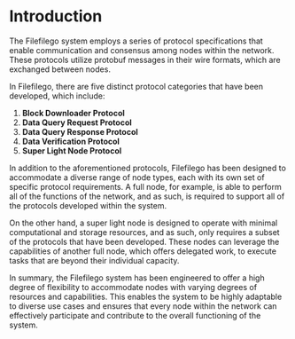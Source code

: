 # Introduction

The Filefilego system employs a series of protocol specifications that enable communication and consensus among nodes within the network. These protocols utilize protobuf messages in their wire formats, which are exchanged between nodes.

In Filefilego, there are five distinct protocol categories that have been developed, which include:

1. **Block Downloader Protocol**
2. **Data Query Request Protocol**
3. **Data Query Response Protocol**
4. **Data Verification Protocol**
5. **Super Light Node Protocol**

In addition to the aforementioned protocols, Filefilego has been designed to accommodate a diverse range of node types, each with its own set of specific protocol requirements. A full node, for example, is able to perform all of the functions of the network, and as such, is required to support all of the protocols developed within the system.

On the other hand, a super light node is designed to operate with minimal computational and storage resources, and as such, only requires a subset of the protocols that have been developed. These nodes can leverage the capabilities of another full node, which offers delegated work, to execute tasks that are beyond their individual capacity.

In summary, the Filefilego system has been engineered to offer a high degree of flexibility to accommodate nodes with varying degrees of resources and capabilities. This enables the system to be highly adaptable to diverse use cases and ensures that every node within the network can effectively participate and contribute to the overall functioning of the system.